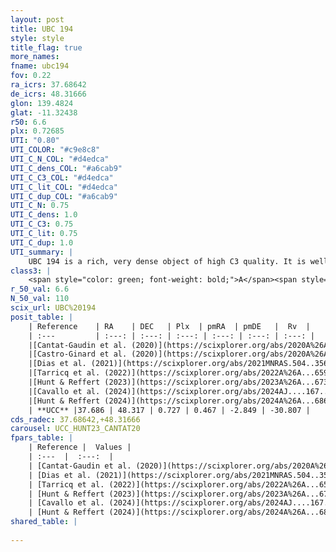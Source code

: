 ```yaml
---
layout: post
title: UBC 194
style: style
title_flag: true
more_names: 
fname: ubc194
fov: 0.22
ra_icrs: 37.68642
de_icrs: 48.31666
glon: 139.4824
glat: -11.32438
r50: 6.6
plx: 0.72685
UTI: "0.80"
UTI_COLOR: "#c9e8c8"
UTI_C_N_COL: "#d4edca"
UTI_C_dens_COL: "#a6cab9"
UTI_C_C3_COL: "#d4edca"
UTI_C_lit_COL: "#d4edca"
UTI_C_dup_COL: "#a6cab9"
UTI_C_N: 0.75
UTI_C_dens: 1.0
UTI_C_C3: 0.75
UTI_C_lit: 0.75
UTI_C_dup: 1.0
UTI_summary: |
    UBC 194 is a rich, very dense object of high C3 quality. It is well-studied in the literature.
class3: |
    <span style="color: green; font-weight: bold;">A</span><span style="color: #FFC300; font-weight: bold;">B</span>
r_50_val: 6.6
N_50_val: 110
scix_url: UBC%20194
posit_table: |
    | Reference    | RA    | DEC   | Plx  | pmRA  | pmDE   |  Rv  |
    | :---         | :---: | :---: | :---: | :---: | :---: | :---: |
    |[Cantat-Gaudin et al. (2020)](https://scixplorer.org/abs/2020A%26A...640A...1C) | 37.686 | 48.305 | 0.713 | 0.52 | -2.875 | -- |
    |[Castro-Ginard et al. (2020)](https://scixplorer.org/abs/2020A%26A...635A..45C) | 37.689 | 48.305 | 0.712 | 0.493 | -2.885 | -- |
    |[Dias et al. (2021)](https://scixplorer.org/abs/2021MNRAS.504..356D) | 37.703 | 48.321 | 0.707 | 0.485 | -2.868 | -4.953 |
    |[Tarricq et al. (2022)](https://scixplorer.org/abs/2022A%26A...659A..59T) | 37.64 | 48.288 | 0.743 | 0.474 | -2.856 | -- |
    |[Hunt & Reffert (2023)](https://scixplorer.org/abs/2023A%26A...673A.114H) | 37.718 | 48.329 | 0.713 | 0.467 | -2.826 | -36.307 |
    |[Cavallo et al. (2024)](https://scixplorer.org/abs/2024AJ....167...12C) | 37.689 | 48.318 | 0.72 | -- | -- | -- |
    |[Hunt & Reffert (2024)](https://scixplorer.org/abs/2024A%26A...686A..42H) | 37.718 | 48.329 | 0.713 | 0.467 | -2.826 | -36.307 |
    | **UCC** |37.686 | 48.317 | 0.727 | 0.467 | -2.849 | -30.807 | 
cds_radec: 37.68642,+48.31666
carousel: UCC_HUNT23_CANTAT20
fpars_table: |
    | Reference |  Values |
    | :---  |  :---:  |
    | [Cantat-Gaudin et al. (2020)](https://scixplorer.org/abs/2020A%26A...640A...1C) | `AVNN=0.48, DMNN=10.67, AgeNN=8.36` |
    | [Dias et al. (2021)](https://scixplorer.org/abs/2021MNRAS.504..356D) | `Av=0.829, Dist=1210, logage=8.523, [Fe/H]=-0.091` |
    | [Tarricq et al. (2022)](https://scixplorer.org/abs/2022A%26A...659A..59T) | `Dist=1317, logAgeNN=8.39` |
    | [Hunt & Reffert (2023)](https://scixplorer.org/abs/2023A%26A...673A.114H) | `AV50=0.42, diffAV50=0.6, MOD50=10.558, logAge50=8.638` |
    | [Cavallo et al. (2024)](https://scixplorer.org/abs/2024AJ....167...12C) | `AV50=0.75, dMod50=10.61, logAge50=8.5, [Fe/H]50=0.02` |
    | [Hunt & Reffert (2024)](https://scixplorer.org/abs/2024A%26A...686A..42H) | `MassJ=343.967` |
shared_table: |
    
---
```

